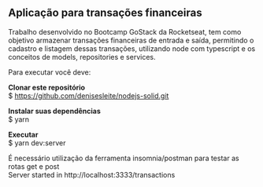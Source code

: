 ## Aplicação para transações financeiras

Trabalho desenvolvido no Bootcamp GoStack da Rocketseat, tem como objetivo armazenar transações financeiras de entrada e saída, permitindo o cadastro e listagem dessas transações, utilizando node com typescript e os conceitos de models, repositories e services.

Para executar você deve:

<strong>Clonar este repositório</strong><br/>
$ https://github.com/denisesleite/nodejs-solid.git

<strong>Instalar suas dependências</strong><br/>
$ yarn

<strong>Executar</strong><br/>
$ yarn dev:server

É necessário utilização da ferramenta insomnia/postman para testar as rotas get e post<br/>
Server started in http://localhost:3333/transactions
